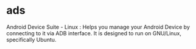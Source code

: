 # ads
Android Device Suite - Linux : Helps you manage your Android Device by connecting to it via ADB interface. It is designed to run on GNU/Linux, specifically Ubuntu.

